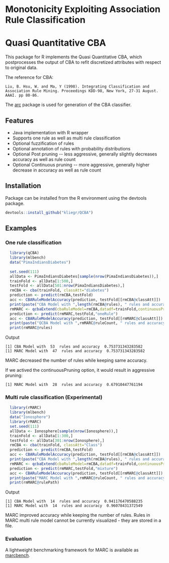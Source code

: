 # Monotonicity Exploiting Association Rule Classification

# Quasi Quantitative CBA

This package for R implements the Quasi Quantitative CBA, which postprocesses the output of CBA to refit discretized attributes with respect to original data.

The reference for CBA:

 ```
 Liu, B. Hsu, W. and Ma, Y (1998). Integrating Classification and Association Rule Mining. Proceedings KDD-98, New York, 27-31 August. AAAI. pp 80-86.
 ```
 
The [arc](https://github.com/kliegr/arc) package is used for generation of the CBA classifier.

## Features 
- Java implementation with R wrapper
- Supports one rule as well as multi rule classification
- Optional fuzzification of rules
- Optional annotation of rules with probability distributions
- Optional Post pruning -- less aggressive, generally slightly decreases accuracy as well as rule count
- Optional Continuous pruning -- more aggressive, generally higher decrease in accuracy as well as rule count

## Installation
Package  can be installed from the R environment using the devtools package.
```R
devtools::install_github("kliegr/QCBA")
```


## Examples

### One rule classification
```R
  library(qCBA)
  library(mlbench)
  data("PimaIndiansDiabetes")
  
  set.seed(111)
  allData <- PimaIndiansDiabetes[sample(nrow(PimaIndiansDiabetes)),]
  trainFold <- allData[1:500,]
  testFold <- allData[501:nrow(PimaIndiansDiabetes),]
  rmCBA <- cba(trainFold, classAtt="diabetes")
  prediction <- predict(rmCBA,testFold)
  acc <- CBARuleModelAccuracy(prediction, testFold[[rmCBA@classAtt]])
  print(paste("CBA Model with ",length(rmCBA@rules), " rules and accuracy ",acc))
  rmMARC <- qcbaExtend(cbaRuleModel=rmCBA,datadf=trainFold,continuousPruning=FALSE, postpruning=TRUE, fuzzification=FALSE, annotate=FALSE,ruleOutputPath="rules.xml")
  prediction <- predict(rmMARC,testFold,"oneRule")
  acc <- CBARuleModelAccuracy(prediction, testFold[[rmMARC@classAtt]])
  print(paste("QCBA Model with ",rmMARC@ruleCount, " rules and accuracy ",acc))
  print(rmMARC@rules)
```

Output
```
[1] CBA Model with  53  rules and accuracy  0.753731343283582
[1] MARC Model with  47  rules and accuracy  0.753731343283582
```
MARC decreased the number of rules while keeping same accuracy.

If we actived the continuousPruning option, it would result in aggressive pruning:
```
[1] MARC Model with  28  rules and accuracy  0.67910447761194
```
### Multi rule classification (Experimental)
```R
  library(rMARC)
  library(mlbench)
  data("Ionosphere")
  library(rMARC)
  set.seed(111)
  allData <- Ionosphere[sample(nrow(Ionosphere)),]
  trainFold <- allData[1:300,]
  testFold <- allData[301:nrow(Ionosphere),]
  rmCBA <- cba(trainFold, classAtt="Class")
  prediction <- predict(rmCBA,testFold)
  acc <- CBARuleModelAccuracy(prediction, testFold[[rmCBA@classAtt]])
  print(paste("CBA Model with ",length(rmCBA@rules), " rules and accuracy ",acc))
  rmMARC <- qcbaExtend(cbaRuleModel=rmCBA,datadf=trainFold,continuousPruning=TRUE, postpruning=TRUE, fuzzification=FALSE, annotate=TRUE,ruleOutputPath="rules.xml")
  prediction <- predict(rmMARC,testFold,"mixture")
  acc <- CBARuleModelAccuracy(prediction, testFold[[rmMARC@classAtt]])
  print(paste("MARC Model with ",rmMARC@ruleCount, " rules and accuracy ",acc))
  print(rmMARC@rulePath)
```


Output
```
[1] CBA Model with  14  rules and accuracy  0.941176470588235
[1] MARC Model with  14  rules and accuracy  0.96078431372549
```

MARC improved accuracy while keeping the number of rules.
Rules in MARC multi rule model cannot be currently  visualized - they are stored in a file.

### Evaluation
A lightweight benchmarking framework for MARC is available as [marcbench](https://github.com/kliegr/marcbench).
